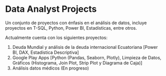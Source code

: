 # Data Analyst Projects
Un conjunto de proyectos con énfasis en el análisis de datos, incluye proyectos en T-SQL, Python, Power BI, Estadísticas, entre otros.

Actualmente cuenta con los siguientes proyectos:
  1. Deuda Mundial y análisis de la deuda internacional Ecuatoriana [Power BI, DAX, Estadística Descriptiva]
  2. Google Play Apps [Python (Pandas, Seaborn, Plotly), Limpieza de Datos, Gráficos (Histograma, Join Plot, Strip Plot y Diagrama de Caja)]
  3. Análisis datos médicos (En progreso)
     
